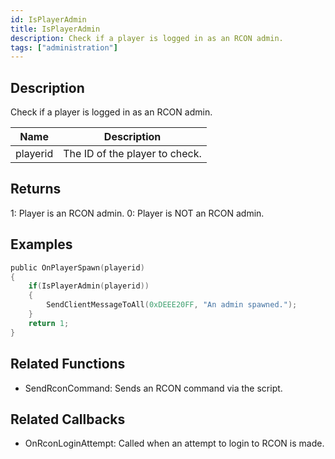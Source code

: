 ```yaml
---
id: IsPlayerAdmin
title: IsPlayerAdmin
description: Check if a player is logged in as an RCON admin.
tags: ["administration"]
---
```


<TagLinks />

## Description

Check if a player is logged in as an RCON admin.

| Name     | Description                    |
| -------- | ------------------------------ |
| playerid | The ID of the player to check. |

## Returns

1: Player is an RCON admin.
0: Player is NOT an RCON admin.

## Examples

```c
public OnPlayerSpawn(playerid)
{
    if(IsPlayerAdmin(playerid))
    {
        SendClientMessageToAll(0xDEEE20FF, "An admin spawned.");
    }
    return 1;
}
```

## Related Functions

- SendRconCommand: Sends an RCON command via the script.

## Related Callbacks

- OnRconLoginAttempt: Called when an attempt to login to RCON is made.